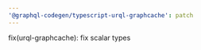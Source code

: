 ```yaml
---
'@graphql-codegen/typescript-urql-graphcache': patch
---
```


fix(urql-graphcache): fix scalar types

